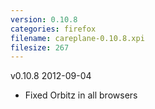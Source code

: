 ```yaml
---
version: 0.10.8
categories: firefox
filename: careplane-0.10.8.xpi
filesize: 267
---
```

v0.10.8 2012-09-04
* Fixed Orbitz in all browsers

